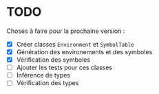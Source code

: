 # TODO

Choses à faire pour la prochaine version :

- [x] Créer classes `Environment` et `SymbolTable`
- [x] Génération des environements et des symboles
- [x] Vérification des symboles
- [ ] Ajouter les tests pour ces classes
- [ ] Inférence de types
- [ ] Vérification des types